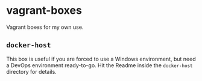 # vagrant-boxes
Vagrant boxes for my own use.

## `docker-host`

This box is useful if you are forced to use a Windows environment, but need a DevOps environment ready-to-go.
Hit the Readme inside the `docker-host` directory for details.
